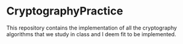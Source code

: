 # CryptographyPractice

This repository contains the implementation of all the cryptography algorithms that we study in class and I deem fit to be implemented.
